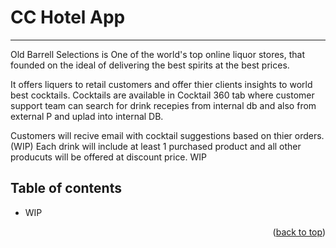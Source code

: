 # CC Hotel App
- - - -
<a name="readme-top"></a>

Old Barrell Selections is One of the world's top online liquor stores, that  founded on the ideal of delivering the best spirits at the best prices.

It offers liquers to retail customers and offer thier clients insights to world best cocktails.
Cocktails are available in Cocktail 360 tab where customer support team can search for drink recepies from internal db and also from external P and uplad into internal DB.

Customers will recive email with cocktail suggestions based on thier orders. (WIP)
Each drink will include at least 1 purchased product and all other producuts will be offered at discount price. WIP


## Table of contents ##
* WIP


<p align="right">(<a href="#readme-top">back to top</a>)</p>



